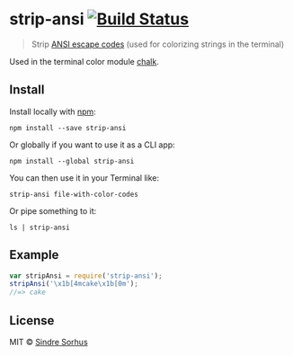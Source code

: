 # strip-ansi [![Build Status](https://secure.travis-ci.org/sindresorhus/strip-ansi.png?branch=master)](http://travis-ci.org/sindresorhus/strip-ansi)

> Strip [ANSI escape codes](http://en.wikipedia.org/wiki/ANSI_escape_code#Colors_and_Styles) (used for colorizing strings in the terminal)

Used in the terminal color module [chalk](https://github.com/sindresorhus/chalk).


## Install

Install locally with [npm](https://npmjs.org/package/strip-ansi):

```
npm install --save strip-ansi
```

Or globally if you want to use it as a CLI app:

```
npm install --global strip-ansi
```

You can then use it in your Terminal like:

```
strip-ansi file-with-color-codes
```

Or pipe something to it:

```
ls | strip-ansi
```


## Example

```js
var stripAnsi = require('strip-ansi');
stripAnsi('\x1b[4mcake\x1b[0m');
//=> cake
```


## License

MIT © [Sindre Sorhus](http://sindresorhus.com)
